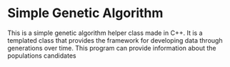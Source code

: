 # Simple Genetic Algorithm

This is a simple genetic algorithm helper class made in C++. It is a templated
class that provides the framework for developing data through generations over
time. This program can provide information about the populations candidates